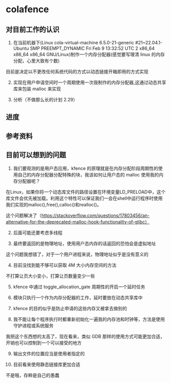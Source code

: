 # colafence

## 对目前工作的认识

1. 在当前机器下(Linux cola-virtual-machine 6.5.0-21-generic #21~22.04.1-Ubuntu SMP PREEMPT_DYNAMIC Fri Feb  9 13:32:52 UTC 2 x86_64 x86_64 x86_64 GNU/Linux)制作一个内存分配器(感觉要写理清 linux 的内存分配，心里大致有个数)

目前是决定以不更改任何系统代码的方式以动态链接开箱即用的方式实现

2. 实现在用户申请空间时一个周期使用一次我制作的内存分配器,这通过动态共享库来包装 malloc 来实现

3. 分析（不做那么长的计划 2.29）

## 进度

## 参考资料

## 目前可以想到的问题

1. 我们要观测的是用户态应用，kfence 的原理就是在内存分配阶段周期性的使用自己的内存分配器分配特殊的块，我该如何让用户态的 malloc 使用我的内存分配器呢？

在Linux，如果你将一个动态库文件的路径设置在环境变量LD_PRELOAD中，这个库文件会优先被加载。利用这个特性可以保证我们一会在shell中运行程序时使用我们实现的malloc(),free(),calloc()和realloc()。

这个问题解决了（https://stackoverflow.com/questions/17803456/an-alternative-for-the-deprecated-malloc-hook-functionality-of-glibc）

2. 后面可能还要考虑多线程

3. 最终要返回的是物理地址，使用用户态内存的话返回的恐怕会是虚拟地址

这个问题我想错了，对于一个用户进程来说，物理地址似乎是没有意义的

4. 目前没找到能不够可以获取 4M 大小内存空间的方法

不打算让页大小变小，打算让页数量变少一些

5. kfence 中通过 toggle_allocation_gate 周期性的开启一个延时任务

6. 模块只执行一个作为内存分配器的工作，延时要放在动态共享库中

7. kfence 的目的似乎是防止申请的这些内存又被拿去做别的

8. 我不能让每个程序执行时都重新初始化一遍我的内存池和时钟等，方法是使用守护进程或系统服务

我把这个东西想的太高了，现在看来，类似 GDB 那样的使用方式可能更加合适，开销也可以控制到一个可以接受的地方

9. 输出文件的位置应当是使用者指定的

10. 目前看来使用静态链接库更加合适

不是哦，存粹是自己的愚蠢